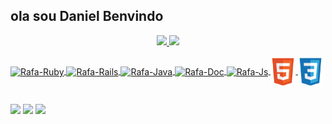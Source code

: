 ## ola sou Daniel Benvindo

<div align="center">
  <a href="https://github.com/DanielBenvindo">
  <img height="180em" src="https://github-readme-stats.vercel.app/api?username=DanielBenvindo&show_icons=true&theme=dark&include_all_commits=true&count_private=true"/>
  <img height="180em" src="https://github-readme-stats.vercel.app/api/top-langs/?username=DanielBenvindo&layout=compact&langs_count=7&theme=dark"/>
</div>
  
  
  
<div style="display: inline_block"><br>
  <img align="center" alt="Rafa-Ruby" height="45" width="45" src="https://cdn.jsdelivr.net/gh/devicons/devicon/icons/ruby/ruby-plain-wordmark.svg">
  <img align="center" alt="Rafa-Rails" height="45" width="45" src="https://cdn.jsdelivr.net/gh/devicons/devicon/icons/rails/rails-plain-wordmark.svg">
  <img align="center" alt="Rafa-Java" height="45" width="45" src="https://cdn.jsdelivr.net/gh/devicons/devicon/icons/java/java-plain-wordmark.svg">
  <img align="center" alt="Rafa-Doc" height="45" width="45"src="https://cdn.jsdelivr.net/gh/devicons/devicon/icons/docker/docker-original-wordmark.svg">
  <img align="center" alt="Rafa-Js" height="45" width="40" src="https://cdn.jsdelivr.net/gh/devicons/devicon/icons/javascript/javascript-original.svg">
  <img align="center" alt="Rafa-HTML" height="45" width="40" src="https://raw.githubusercontent.com/devicons/devicon/master/icons/html5/html5-original.svg">
  <img align="center" alt="Rafa-CSS" height="45" width="40" src="https://raw.githubusercontent.com/devicons/devicon/master/icons/css3/css3-original.svg"> </div>
  
  ##
 
<div> 
  <a href="https://www.instagram.com/daniel_benvindo" target="_blank"><img src="https://img.shields.io/badge/-Instagram-%23E4405F?style=for-the-badge&logo=instagram&logoColor=white" target="_blank"></a>
  <a href = "mailto:danielbenivndo2003@gmail.com"><img src="https://img.shields.io/badge/-Gmail-%23333?style=for-the-badge&logo=gmail&logoColor=white" target="_blank"></a>
  <a href="https://www.linkedin.com/in/daniel-benvindo-b278701b5" target="_blank"><img src="https://img.shields.io/badge/-LinkedIn-%230077B5?style=for-the-badge&logo=linkedin&logoColor=white" target="_blank"></a> 

</div>
